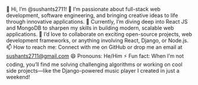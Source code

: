 👋 Hi, I’m @sushants2711!
👀 I’m passionate about full-stack web development, software engineering, and bringing creative ideas to life through innovative applications.
🌱 Currently, I’m diving deep into React JS and MongoDB to sharpen my skills in building modern, scalable web applications.
💞️ I’d love to collaborate on exciting open-source projects, web development frameworks, or anything involving React, Django, or Node.js.
📫 How to reach me: Connect with me on GitHub or drop me an email at sushants2711@gmail.com
😄 Pronouns: He/Him
⚡ Fun fact: When I’m not coding, you’ll find me solving challenging algorithms or working on cool side projects—like the Django-powered music player I created in just a weekend!
